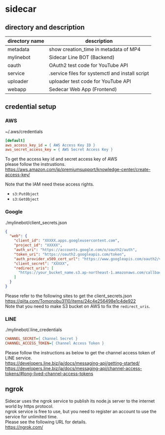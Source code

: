 # sidecar

## directory and description

| directory name | description |
| ---- | ---- |
| metadata | show creation_time in metadata of MP4 |
| mylinebot | Sidecar Line BOT (Backend) |
| oauth | OAuth2 test code for YouTube API |
| service | .service files for systemctl and install script |
| uploader | uploader test code for YouTube API |
| webapp | Sedecar Web App (Frontend) |

## credential setup

### AWS

~/.aws/credentials

```ini
[default]
aws_access_key_id = { AWS Access Key ID }
aws_secret_access_key = { AWS Secret Access Key }
```

To get the access key id and secret access key of AWS  
please follow the instrustions.  
https://aws.amazon.com/jp/premiumsupport/knowledge-center/create-access-key/  

Note that the IAM need these access rights.
- `s3:PutObject`
- `s3:GetObject`

### Google

./mylinebot/client_secrets.json

```json
{
  "web": {
    "client_id": "XXXXX.apps.googleusercontent.com",
    "project_id": "XXXXX",
    "auth_uri": "https://accounts.google.com/o/oauth2/auth",
    "token_uri": "https://oauth2.googleapis.com/token",
    "auth_provider_x509_cert_url": "https://www.googleapis.com/oauth2/v1/certs",
    "client_secret": "XXXXX",
    "redirect_uris": [
      "https://your_bucket_name.s3.ap-northeast-1.amazonaws.com/callback.html"
    ]
  }
}
```

Please refer to the following sites to get the client_secrets.json  
https://qiita.com/Tomonobu3110/items/24c4e256498e1c4de922  
Note that you need to make S3 bucket on AWS to fix the `redirect_uris`.  

### LINE

./mylinebot/.line_credentials

```ini
CHANNEL_SECRET={ Channel Secret }
CHANNEL_ACCESS_TOKEN={ Channel Access Token }
```

Please follow the instructions as below to get the channel access token of LINE service.  
https://developers.line.biz/ja/docs/messaging-api/getting-started/  
https://developers.line.biz/ja/docs/messaging-api/channel-access-tokens/#long-lived-channel-access-tokens  

## ngrok

Sidecar uses the ngrok service to publish its node.js server to the internet world by https protocol.   
ngrok service is free to use, but you need to register an account to use the service for unlimited time.  
Please see the following URL for details.  
https://ngrok.com/  
